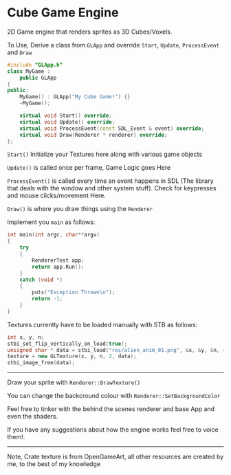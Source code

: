 # Cube Game Engine
2D Game engine that renders sprites as 3D Cubes/Voxels.


To Use, Derive a class from `GLApp` and override `Start`, `Update`, `ProcessEvent` and `Draw`
```cpp
#include "GLApp.h"
class MyGame :
	public GLApp
{
public:
	MyGame() : GLApp("My Cube Game!") {}
	~MyGame();

	virtual void Start() override;
	virtual void Update() override;
	virtual void ProcessEvent(const SDL_Event & event) override;
	virtual void Draw(Renderer * renderer) override;
};

```

`Start()` Initialize your Textures here along with various game objects

`Update()` is called once per frame, Game Logic goes Here

`ProcessEvent()` is called every time an event happens in SDL (The library that deals with the window
and other system stuff). Check for keypresses and mouse clicks/movement Here.

`Draw()` is where you draw things using the `Renderer`


Implement you `main` as follows:
```cpp
int main(int argc, char**argv)
{
	try
	{
		RendererTest app;
		return app.Run();
	}
	catch (void *)
	{
		puts("Exception Thrown\n");
		return -1;
	}
}
```

Textures currently have to be loaded manually with STB as follows:
```cpp
int x, y, n;
stbi_set_flip_vertically_on_load(true);
unsigned char * data = stbi_load("res/alien_anim_01.png", &x, &y, &n, 4);
texture = new GLTexture(x, y, n, 2, data);
stbi_image_free(data);
```

---

Draw your sprite with `Renderer::DrawTexture()`

You can change the backcround colour with `Renderer::SetBackgroundColor`

Feel free to tinker with the behind the scenes renderer and base App and even the shaders.

If you have any suggestions about how the engine works feel free to voice them!.

---

Note, Crate texture is from OpenGameArt, all other resources are created by me, to the best of my knowledge
